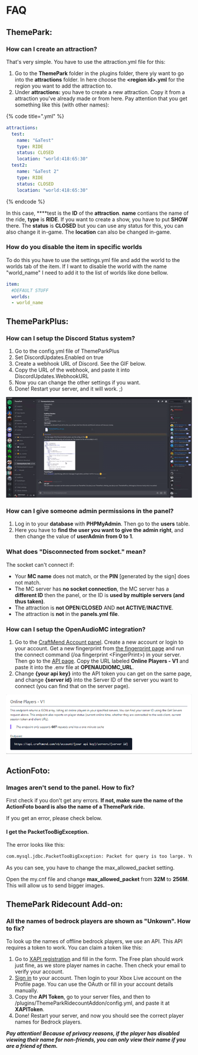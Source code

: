 # FAQ

## ThemePark:

### How can I create an attraction?

That's very simple. You have to use the attraction.yml file for this:

1. Go to the **ThemePark** folder in the plugins folder, there yiy want to go into the **attractions** folder. In here choose the **&lt;region id&gt;.yml** for the region you want to add the attraction to.
2. Under **attractions:** you have to create a new attraction. Copy it from a attraction you've already made or from here. Pay attention that you get something like this \(with other names\):

{% code title="<region id>.yml" %}
```yaml
attractions:
  test:
    name: "&aTest"
    type: RIDE
    status: CLOSED
    location: "world:418:65:30"
  test2:
    name: "&aTest 2"
    type: RIDE
    status: CLOSED
    location: "world:418:65:30"
```
{% endcode %}

In this case, ****test is the **ID** of the **attraction**. **name** contians the name of the ride, **type** is **RIDE**. If you want to create a show, you have to put **SHOW** there. The **status** is **CLOSED** but you can use any status for this, you can also change it in-game. The **location** can also be changed in-game.

### How do you disable the item in specific worlds

To do this you have to use the settings.yml file and add the world to the worlds tab of the item. If I want to disable the world with the name "world\_name" I need to add it to the list of worlds like done bellow.

```yaml
item:
  #DEFAULT STUFF
  worlds:
  - world_name
```

## ThemeParkPlus:

### How can I setup the Discord Status system?

1. Go to the config.yml file of ThemeParkPlus
2. Set DiscordUpdates.Enabled on true
3. Create a webhook URL of Discord. See the GIF below.
4. Copy the URL of the webhook, and paste it into DiscordUpdates.WebhookURL
5. Now you can change the other settings if you want.
6. Done! Restart your server, and it will work. ;\)

![\(You can also change the name and logo here\).](../.gitbook/assets/ezgif-4-97d0af8239cb.gif)

### How can I give someone admin permissions in the panel?

1. Log in to your **database** with **PHPMyAdmin**. Then go to the **users** table.
2. Here you have to **find the user you want to give the admin right**, and then change the value of **userAdmin from 0 to 1**.

### What does "Disconnected from socket." mean?

The socket can't connect if:

* Your **MC name** does not match, or the **PIN** \[generated by the sign\] does not match.
* The MC server has **no socket connection**, the MC server has a **different ID** then the panel, or the ID is **used by multiple servers \(and thus taken\)**.
* The attraction is **not OPEN**/**CLOSED** AND **not ACTIVE**/**INACTIVE**.
* The attraction is **not** in the **panels.yml** **file**.

### How can I setup the OpenAudioMC integration?

1. Go to the [CraftMend Account panel](https://account.craftmend.com/). Create a new account or login to your account. Get a new fingerprint from [the fingerprint page](https://account.craftmend.com/account/fingerprint) and run the connect command \(/oa fingerprint &lt;FingerPrint&gt;\) in your server. Then go to the [API page](https://account.craftmend.com/account/api). Copy the URL labeled **Online Players - V1** and paste it into the .env file at **OPENAUDIOMC\_URL**.
2. Change **{your api key}** into the API token you can get on the same page, and change **{server id}** into the Server ID of the server you want to connect \(you can find that on the server page\).

![](../.gitbook/assets/image%20%281%29.png)

## ActionFoto:

### Images aren't send to the panel. How to fix?

First check if you don't get any errors. **If not, make sure the name of the ActionFoto board is also the name of a ThemePark ride.** 

If you get an error, please check below.

#### I get the PacketTooBigException.

The error looks like this:

```bash
com.mysql.jdbc.PacketTooBigException: Packet for query is too large. You can change this value on the server by setting the max_allowed_packet' variable.
```

As you can see, you have to change the max\_allowed\_packet setting.

Open the my.cnf file and change **max\_allowed\_packet** from **32M** to **256M**. This will allow us to send bigger images.

## ThemePark Ridecount Add-on:

### All the names of bedrock players are shown as "Unkown". How to fix?

To look up the names of offline bedrock players, we use an API. This API requires a token to work. You can claim a token like this:

1. Go to [XAPI registration](https://xapi.us/register) and fill in the form. The Free plan should work just fine, as we store player names in cache. Then check your email to verify your account.
2. [Sign in](https://xapi.us/login) to your account. Then login to your Xbox Live account on the Profile page. You can use the OAuth or fill in your account details manually.
3. Copy the **API Token**, go to your server files, and then to /plugins/ThemeParkRidecountAddon/config.yml, and paste it at **XAPIToken**.
4. Done! Restart your server, and now you should see the correct player names for Bedrock players.

_**Pay attention! Because of privacy reasons, if the player has disabled viewing their name for non-friends, you can only view their name if you are a friend of them.**_

